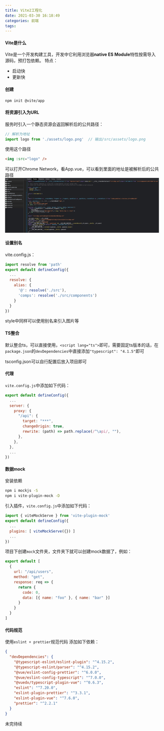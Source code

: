 ```yaml
---
title: Vite2工程化
date: 2021-03-30 16:18:49
categories: 前端
tags:
---
```


#### Vite是什么
Vite是一个开发构建工具，开发中它利用浏览器**native ES Module**特性按需导入源码，预打包依赖。
特点：
- 启动快
- 更新快

#### 创建
```bash
npm init @vite/app
```

#### 将资源引入为URL
服务时引入一个静态资源会返回解析后的公共路径：
```js
// 解析为地址
import logo from './assets/logo.png'  // 输出/src/assets/logo.png
```
使用这个路径
```html
<img :src="logo" />
```
可以打开Chrome Network，看App.vue，可以看到里面的地址是被解析后的公共路径
![image](./Vite2工程化/20210330162917.jpg)

#### 设置别名
vite.config.js：
```js
import resolve from 'path'
export default defineConfig({
  ...
  resolve: {
    alias: {
      '@': resolve('./src'),
      'comps': resolve('./src/components')
    }
  }
})
```
style中同样可以使用别名来引入图片等

#### TS整合
默认整合ts，可以直接使用，`<script lang="ts">`即可，需要固定ts版本的话，在`package.json`的`devDependencies`中直接添加`"typescript": "4.1.5"`即可

tsconfig.json可以自行配置后放入项目即可

#### 代理
`vite.config.js`中添加如下代码：
```js
export default defineConfig({
  ...
  server: {
    proxy: {
      "/api": {
        target: "***",
        changeOrigin: true,
        rewrite: (path) => path.replace(/^\api/, ""),
      },
    },
  },
  ...
})
```
#### 数据mock

安装依赖
```bash
npm i mockjs -S
npm i vite-plugin-mock -D
```
引入插件，`vite.config.js`中添加如下代码：
```js
import { viteMockServe } from 'vite-plugin-mock'
export default defineConfig({
  ...
  plugins: [ viteMockServe({}) ]
  ...
})
```
项目下创建`mock`文件夹，文件夹下就可以创建mock数据了，例如：
```js
export default [
  {
    url: "/api/users",
    method: "get",
    response: req => {
      return {
        code: 0,
        data: [{ name: "foo" }, { name: "bar" }]
      }
    }
  }
]
```

#### 代码规范
使用`eslint + prettier`规范代码
添加如下依赖：
```json
{
  "devDependencies": {
    "@typescript-eslint/eslint-plugin": "^4.15.2",
    "@typescript-eslint/parser": "^4.15.2",
    "@vue/eslint-config-prettier": "^6.0.0",
    "@vue/eslint-config-typescript": "^7.0.0",
    "@vuedx/typescript-plugin-vue": "^0.6.3",
    "eslint": "^7.20.0",
    "eslint-plugin-prettier": "^3.3.1",
    "eslint-plugin-vue": "^7.6.0",
    "prettier": "^2.2.1"
  }
}
```

未完待续